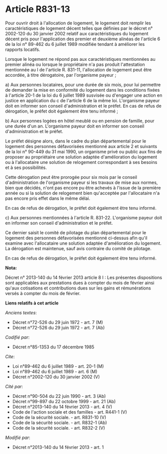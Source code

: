 # Article R831-13

Pour ouvrir droit à l'allocation de logement, le logement doit remplir les caractéristiques de logement décent telles que
définies par le décret n° 2002-120 du 30 janvier 2002 relatif aux caractéristiques du logement décent pris pour l'application
des premier et deuxième alinéas de l'article 6 de la loi n° 89-462 du 6 juillet 1989 modifiée tendant à améliorer les
rapports locatifs.

Lorsque le logement ne répond pas aux caractéristiques mentionnées au premier alinéa ou lorsque le propriétaire n'a pas
produit l'attestation mentionnée au I de l'article R. 831-11, l'allocation de logement peut être accordée, à titre
dérogatoire, par l'organisme payeur ;

a) Aux personnes locataires, pour une durée de six mois, pour lui permettre de demander la mise en conformité du logement
dans les conditions fixées à l'article 20-1 de la loi du 6 juillet 1989 susvisée ou d'engager une action en justice en
application du c de l'article 6 de la même loi. L'organisme payeur doit en informer son conseil d'administration et le
préfet. En cas de refus de dérogation, le préfet doit également être tenu informé ;

b) Aux personnes logées en hôtel meublé ou en pension de famille, pour une durée d'un an. L'organisme payeur doit en informer
son conseil d'administration et le préfet.

Le préfet désigne alors, dans le cadre du plan départemental pour le logement des personnes défavorisées mentionné aux
article 2 et suivants de la loi n° 90-449 du 31 mai 1990, un organisme privé ou public aux fins de proposer au propriétaire
une solution adaptée d'amélioration du logement ou à l'allocataire une solution de relogement correspondant à ses besoins et
à ses possibilités.

Cette dérogation peut être prorogée pour six mois par le conseil d'administration de l'organisme payeur si les travaux de
mise aux normes, bien que décidés, n'ont pas encore pu être achevés à l'issue de la première année ou si la solution de
relogement bien qu'acceptée par l'allocataire n'a pas encore pris effet dans le même délai.

En cas de refus de dérogation, le préfet doit également être tenu informé.

c) Aux personnes mentionnées à l'article R. 831-22. L'organisme payeur doit en informer son conseil d'administration et le
préfet.

Ce dernier saisit le comité de pilotage du plan départemental pour le logement des personnes défavorisées mentionné ci-dessus
afin qu'il examine avec l'allocataire une solution adaptée d'amélioration du logement. La dérogation est maintenue, sauf avis
contraire du comité de pilotage.

En cas de refus de dérogation, le préfet doit également être tenu informé.

**Nota:**

Décret n° 2013-140 du 14 février 2013 article 8 I : Les présentes dispositions sont applicables aux prestations dues à
compter du mois de février ainsi qu'aux cotisations et contributions dues sur les gains et rémunérations versés à compter du
mois de février.

**Liens relatifs à cet article**

_Anciens textes_:

  - Décret n°72-526 du 29 juin 1972 - art. 7 (M)
  - Décret n°72-526 du 29 juin 1972 - art. 7 (Ab)

_Codifié par_:

  - Décret n°85-1353 du 17 décembre 1985

_Cite_:

  - Loi n°89-462 du 6 juillet 1989 - art. 20-1 (M)
  - Loi n°89-462 du 6 juillet 1989 - art. 6 (M)
  - Décret n°2002-120 du 30 janvier 2002 (V)

_Cité par_:

  - Décret n°90-504 du 22 juin 1990 - art. 3 (Ab)
  - Décret n°99-897 du 22 octobre 1999 - art. 21 (Ab)
  - Décret n°2013-140 du 14 février 2013 - art. 4 (V)
  - Code de l'action sociale et des familles - art. R441-1 (V)
  - Code de la sécurité sociale. - art. R831-10 (V)
  - Code de la sécurité sociale. - art. R832-1 (Ab)
  - Code de la sécurité sociale. - art. R832-2 (V)

_Modifié par_:

  - Décret n°2013-140 du 14 février 2013 - art. 1
